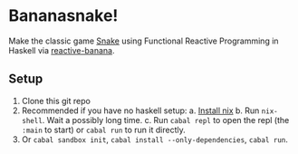 Bananasnake!
===

Make the classic game [Snake](http://en.wikipedia.org/wiki/Snake_(video_game)) using Functional Reactive Programming in
Haskell via [reactive-banana](https://hackage.haskell.org/package/reactive-banana
).

Setup
---

1. Clone this git repo
2. Recommended if you have no haskell setup:
  a. [Install nix](https://nixos.org/nix/)
  b. Run `nix-shell`. Wait a possibly long time.
  c. Run `cabal repl` to open the repl (the `:main` to start) or `cabal run` to run it directly.
3. Or `cabal sandbox init`, `cabal install --only-dependencies`, `cabal run`.
